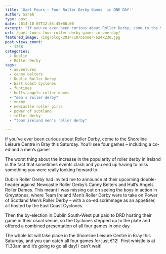 ```yaml
---
title: 'Gael Fours – Four Roller Derby Games  in ONE DAY!'
author: Sarah
type: post
date: 2014-10-07T12:55:45+00:00
excerpt: "If you've ever been curious about Roller Derby, come to the Shoreline Leisure Centre in Bray this Saturday. You'll see four games - including a co-ed and a men's game!"
url: /gael-fours-four-roller-derby-games-in-one-day/
featured_image: /img/blog/2014/10/banner-624x230.jpg
post_views_count:
  - 1288
categories:
  - Dublin
  - Roller Derby
tags:
  - adventures
  - canny belters
  - Dublin Roller Derby
  - East Coast Cyclones
  - funtimes
  - hulls angels roller dames
  - "men's roller derby"
  - merby
  - newcastle roller girls
  - power of scotland
  - roller derby
  - "team ireland men's roller derby"

---
```

If you&#8217;ve ever been curious about Roller Derby, come to the Shoreline Leisure Centre in Bray this Saturday. You&#8217;ll see four games &#8211; including a co-ed and a men&#8217;s game!

The worst thing about the increase in the popularity of roller derby in Ireland is the fact that sometimes events clash and you end up having to miss something you were really looking forward to.

Dublin Roller Derby had invited me to announce at their upcoming double-header against Newcastle Roller Derby&#8217;s Canny Belters and Hull&#8217;s Angels Roller Dames. This meant I was missing out on seeing the boys in action in Greystones, where Team Ireland Men&#8217;s Roller Derby were to take on Power of Scotland Men&#8217;s Roller Derby &#8211; with a co-ed scrimmage as an appetiser, all hosted by the East Coast Cyclones.

Then the by-election in Dublin South-West put paid to DRD hosting their game in their usual venue, so the Cyclones stepped up to the plate and offered a combined presentation of all four games in one day.

The whole lot will take place in the Shoreline Leisure Centre in Bray this Saturday, and you can catch all four games for just €12!  First whistle is at 11.30am and it&#8217;s going to go all day! I can&#8217;t wait!

&nbsp;

&nbsp;